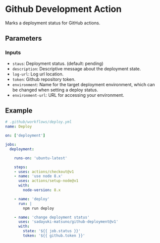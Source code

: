 # Github Development Action 

Marks a deployment status for GitHub actions.

## Parameters

### Inputs

- `staus`: Deployment status. (default: pending)
- `description`: Descriptive message about the deployment state.
- `log-url`: Log url location.
- `token`: Github repository token.
- `environment`: Name for the target deployment environment, which can be changed when setting a deploy status.
- `environment-url`: URL for accessing your environment.

## Example

```yaml
# .github/workflows/deploy.yml
name: Deploy

on: ['deployment']

jobs:
  deployment:

    runs-on: 'ubuntu-latest'

    steps:
    - uses: actions/checkout@v1
    - name: 'use node 8.x'
      uses: actions/setup-node@v1
      with:
        node-version: 8.x

    - name: 'deploy'
      run: |
        npm run deploy

    - name: 'change deployment status'
      uses: 'sadayuki-matsuno/github-deployment@v1'
      with:
        state: '${{ job.status }}'
        token: '${{ github.token }}'
```
